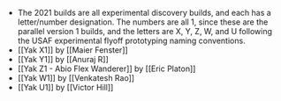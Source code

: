 - The 2021 builds are all experimental discovery builds, and each has a letter/number designation. The numbers are all 1, since these are the parallel version 1 builds, and the letters are X, Y, Z, W, and U following the USAF experimental flyoff prototyping naming conventions.
- [[Yak X1]] by [[Maier Fenster]]
- [[Yak Y1]] by [[Anuraj R]]
- [[Yak Z1 - Abio Flex Wanderer]] by [[Eric Platon]]
- [[Yak W1]] by [[Venkatesh Rao]]
- [[Yak U1]] by [[Victor Hill]]
